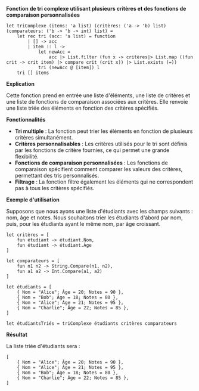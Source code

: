 **Fonction de tri complexe utilisant plusieurs critères et des fonctions de comparaison personnalisées**

```f#
let triComplexe (items: 'a list) (critères: ('a -> 'b) list) (comparateurs: ('b -> 'b -> int) list) =
    let rec tri (acc: 'a list) = function
        | [] -> acc
        | item :: l ->
            let newAcc =
                acc |> List.filter (fun x -> critères|> List.map ((fun crit -> crit item) |> compare crit (crit x)) |> List.exists (=))
            tri (newAcc @ [item]) l
    tri [] items
```

**Explication**

Cette fonction prend en entrée une liste d'éléments, une liste de critères et une liste de fonctions de comparaison associées aux critères. Elle renvoie une liste triée des éléments en fonction des critères spécifiés.

**Fonctionnalités**

* **Tri multiple** : La fonction peut trier les éléments en fonction de plusieurs critères simultanément.
* **Critères personnalisables** : Les critères utilisés pour le tri sont définis par les fonctions de critère fournies, ce qui permet une grande flexibilité.
* **Fonctions de comparaison personnalisées** : Les fonctions de comparaison spécifient comment comparer les valeurs des critères, permettant des tris personnalisés.
* **Filtrage** : La fonction filtre également les éléments qui ne correspondent pas à tous les critères spécifiés.

**Exemple d'utilisation**

Supposons que nous ayons une liste d'étudiants avec les champs suivants : nom, âge et notes. Nous souhaitons trier les étudiants d'abord par nom, puis, pour les étudiants ayant le même nom, par âge croissant.

```f#
let critères = [
    fun étudiant -> étudiant.Nom,
    fun étudiant -> étudiant.Âge
]

let comparateurs = [
    fun n1 n2 -> String.Compare(n1, n2),
    fun a1 a2 -> Int.Compare(a1, a2)
]

let étudiants = [
    { Nom = "Alice"; Âge = 20; Notes = 90 },
    { Nom = "Bob"; Âge = 18; Notes = 80 },
    { Nom = "Alice"; Âge = 21; Notes = 95 },
    { Nom = "Charlie"; Âge = 22; Notes = 85 },
]

let étudiantsTriés = triComplexe étudiants critères comparateurs
```

**Résultat**

La liste triée d'étudiants sera :

```
[
    { Nom = "Alice"; Âge = 20; Notes = 90 },
    { Nom = "Alice"; Âge = 21; Notes = 95 },
    { Nom = "Bob"; Âge = 18; Notes = 80 },
    { Nom = "Charlie"; Âge = 22; Notes = 85 },
]
```